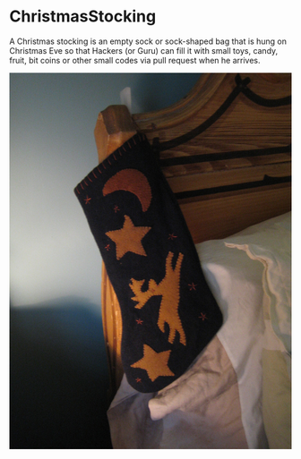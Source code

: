 ChristmasStocking
=================

A Christmas stocking is an empty sock or sock-shaped bag that is hung on Christmas Eve so that Hackers (or Guru) can fill it with small toys, candy, fruit, bit coins or other small codes via pull request when he arrives.

<img src="https://raw.githubusercontent.com/toolbits/ChristmasStocking/master/ChristmasStocking.jpg" />
